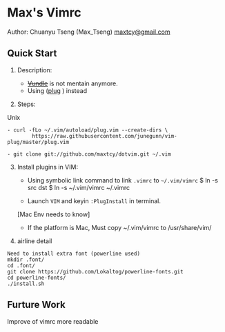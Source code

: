 Max's Vimrc
===========
Author: Chuanyu Tseng (Max_Tseng) <maxtcy@gmail.com>

Quick Start
----------------
1. Description:

	* [~~Vundle~~](https://github.com/gmarik/Vundle.vim) is not mentain anymore.
	* Using ([plug](https://github.com/junegunn/vim-plug) ) instead

2. Steps:

Unix

	- curl -fLo ~/.vim/autoload/plug.vim --create-dirs \
    		https://raw.githubusercontent.com/junegunn/vim-plug/master/plug.vim
    
	- git clone git://github.com/maxtcy/dotvim.git ~/.vim


3. Install plugins in VIM:

	- Using symbolic link command to link `.vimrc` to `~/.vim/vimrc`
		$ ln -s src dst
		$ ln -s ~/.vim/vimrc ~/.vimrc

	- Launch `VIM` and keyin `:PlugInstall` in terminal.

	[Mac Env needs to know]
	- If the platform is Mac, Must copy ~/.vim/vimrc to /usr/share/vim/

4. airline detail

```
Need to install extra font (powerline used)
mkdir .font/
cd .font/
git clone https://github.com/Lokaltog/powerline-fonts.git
cd powerline-fonts/
./install.sh

```
Furture Work
------------
Improve of vimrc more readable
